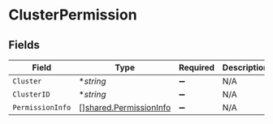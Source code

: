 # ClusterPermission


## Fields

| Field                                                            | Type                                                             | Required                                                         | Description                                                      |
| ---------------------------------------------------------------- | ---------------------------------------------------------------- | ---------------------------------------------------------------- | ---------------------------------------------------------------- |
| `Cluster`                                                        | **string*                                                        | :heavy_minus_sign:                                               | N/A                                                              |
| `ClusterID`                                                      | **string*                                                        | :heavy_minus_sign:                                               | N/A                                                              |
| `PermissionInfo`                                                 | [][shared.PermissionInfo](../../models/shared/permissioninfo.md) | :heavy_minus_sign:                                               | N/A                                                              |